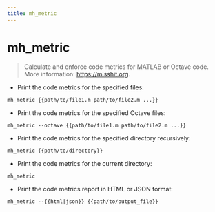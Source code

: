 ```yaml
---
title: mh_metric
---
```

# mh_metric

> Calculate and enforce code metrics for MATLAB or Octave code.
> More information: <https://misshit.org>.

- Print the code metrics for the specified files:

`mh_metric {{path/to/file1.m path/to/file2.m ...}}`

- Print the code metrics for the specified Octave files:

`mh_metric --octave {{path/to/file1.m path/to/file2.m ...}}`

- Print the code metrics for the specified directory recursively:

`mh_metric {{path/to/directory}}`

- Print the code metrics for the current directory:

`mh_metric`

- Print the code metrics report in HTML or JSON format:

`mh_metric --{{html|json}} {{path/to/output_file}}`
